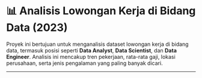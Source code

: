 # 📊 Analisis Lowongan Kerja di Bidang Data (2023)

Proyek ini bertujuan untuk menganalisis dataset lowongan kerja di bidang data, termasuk posisi seperti **Data Analyst**, **Data Scientist**, dan **Data Engineer**. Analisis ini mencakup tren pekerjaan, rata-rata gaji, lokasi perusahaan, serta jenis pengalaman yang paling banyak dicari.

---
